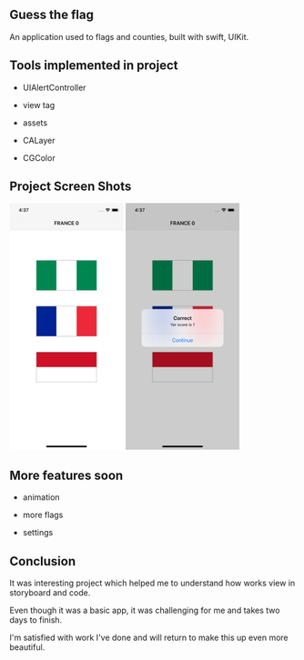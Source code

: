 ## Guess the flag



An application used to flags and counties, built with swift, UIKit.

## Tools implemented in project

  - UIAlertController

  - view tag

  - assets

  - CALayer

  - CGColor

 

 ## Project Screen Shots

<img src="Screen2.png" width="200"> <img src="Screen1.png" width="200"> 



## More features soon 

- animation

- more flags 

- settings 

  

## Conclusion 

It was interesting project which helped me to understand how works view in storyboard and code. 

Even though it was a basic app, it was challenging for me and takes two days to finish. 

I'm satisfied with work I've done and will return to make this up even more beautiful.
